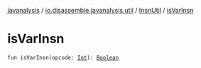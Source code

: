 [javanalysis](../../index.md) / [io.disassemble.javanalysis.util](../index.md) / [InsnUtil](index.md) / [isVarInsn](./is-var-insn.md)

# isVarInsn

`fun isVarInsn(opcode: `[`Int`](https://kotlinlang.org/api/latest/jvm/stdlib/kotlin/-int/index.html)`): `[`Boolean`](https://kotlinlang.org/api/latest/jvm/stdlib/kotlin/-boolean/index.html)